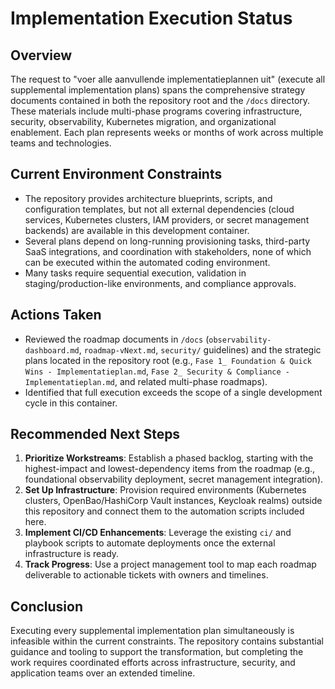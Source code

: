 # Implementation Execution Status

## Overview
The request to "voer alle aanvullende implementatieplannen uit" (execute all supplemental implementation plans) spans the comprehensive strategy documents contained in both the repository root and the `/docs` directory. These materials include multi-phase programs covering infrastructure, security, observability, Kubernetes migration, and organizational enablement. Each plan represents weeks or months of work across multiple teams and technologies.

## Current Environment Constraints
- The repository provides architecture blueprints, scripts, and configuration templates, but not all external dependencies (cloud services, Kubernetes clusters, IAM providers, or secret management backends) are available in this development container.
- Several plans depend on long-running provisioning tasks, third-party SaaS integrations, and coordination with stakeholders, none of which can be executed within the automated coding environment.
- Many tasks require sequential execution, validation in staging/production-like environments, and compliance approvals.

## Actions Taken
- Reviewed the roadmap documents in `/docs` (`observability-dashboard.md`, `roadmap-vNext.md`, `security/` guidelines) and the strategic plans located in the repository root (e.g., `Fase 1_ Foundation & Quick Wins - Implementatieplan.md`, `Fase 2_ Security & Compliance - Implementatieplan.md`, and related multi-phase roadmaps).
- Identified that full execution exceeds the scope of a single development cycle in this container.

## Recommended Next Steps
1. **Prioritize Workstreams**: Establish a phased backlog, starting with the highest-impact and lowest-dependency items from the roadmap (e.g., foundational observability deployment, secret management integration).
2. **Set Up Infrastructure**: Provision required environments (Kubernetes clusters, OpenBao/HashiCorp Vault instances, Keycloak realms) outside this repository and connect them to the automation scripts included here.
3. **Implement CI/CD Enhancements**: Leverage the existing `ci/` and playbook scripts to automate deployments once the external infrastructure is ready.
4. **Track Progress**: Use a project management tool to map each roadmap deliverable to actionable tickets with owners and timelines.

## Conclusion
Executing every supplemental implementation plan simultaneously is infeasible within the current constraints. The repository contains substantial guidance and tooling to support the transformation, but completing the work requires coordinated efforts across infrastructure, security, and application teams over an extended timeline.
